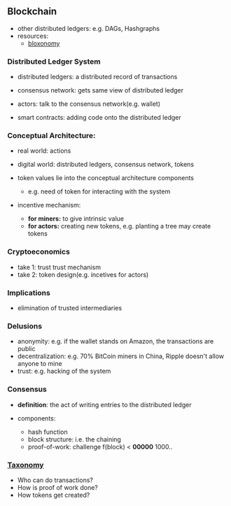 ## Blockchain

- other distributed ledgers: e.g. DAGs, Hashgraphs
- resources:
  - [bloxonomy](bloxonomy.space)

### Distributed Ledger System

- distributed ledgers: a distributed record of transactions
- consensus network: gets same view of distributed ledger
- actors: talk to the consensus network(e.g. wallet)

- smart contracts: adding code onto the distributed ledger

### Conceptual Architecture:
  - real world: actions
  - digital world: distributed ledgers, consensus network, tokens

  - token values lie into the conceptual architecture components
     - e.g. need of token for interacting with the system
  - incentive mechanism:
      - **for miners:** to give intrinsic value
      - **for actors:** creating new tokens, e.g. planting a tree may create tokens

### Cryptoeconomics

- take 1: trust trust mechanism
- take 2: token design(e.g. incetives for actors)

### Implications

- elimination of trusted intermediaries

### Delusions
  - anonymity: e.g. if the wallet stands on Amazon, the transactions are public
  - decentralization: e.g. 70% BitCoin miners in China, Ripple doesn't allow anyone to mine
  - trust: e.g. hacking of the system

### Consensus

- **definition**: the act of writing entries to the distributed ledger

- components:
  - hash function
  - block structure: i.e. the chaining
  - proof-of-work: challenge f(block) < **00000** 1000..

### [Taxonomy](bloxonomy.space)
  - Who can do transactions?
  - How is proof of work done?
  - How tokens get created?

